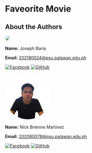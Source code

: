 # Faveorite Movie

## About the Authors
<img src='https://avatars.githubusercontent.com/u/132073115?v=4' style=" width: 150px; border-radius: 50%;">

**Name:** Joseph Baria

**Email:** 202180024@psu.palawan.edu.ph

[![Facebook](./assets/Facebook.svg)](https://www.facebook.com/joseph.baria.24) [<img src="./assets/Github.svg" alt="GitHub" width="52"/>](https://github.com/josephbaria24)

<img src='nick.png' style=" width: 150px; border-radius: 50%;">

**Name:** Nick Brienne Martinez

**Email:** 202080078@psu.palawan.edu.ph

[![Facebook](./assets/Facebook.svg)](https://www.facebook.com/Amenesus?mibextid=ZbWKwL) [<img src="./assets/Github.svg" alt="GitHub" width="52"/>](https://github.com/nck-brnne?fbclid=IwAR2cRMX5Ju6yRmSk65trR6BHMrMNWoCdGxG4cfXFVdWUIBMMQVUjhUY53Io)

